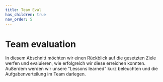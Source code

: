```yaml
---
title: Team Eval
has_children: true
nav_order: 5
---
```


# Team evaluation
In diesem Abschnitt möchten wir einen Rückblick auf die gesetzten Ziele werfen und evaluieren, wie erfolgreich wir diese erreichen konnten. Außerdem werden wir unsere "Lessons learned" kurz beleuchten und die Aufgabenverteilung im Team darlegen.